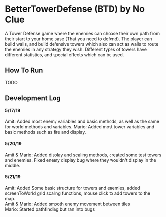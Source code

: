 # BetterTowerDefense (BTD) by No Clue
A Tower Defense game where the enemies can choose their own path from their start to your home base (That you need to defend). The player can build walls, and build defensive towers which also can act as walls to route the enemies in any strategy they wish. Different types of towers have different statistics, and special effects which can be used.
## How To Run
TODO
## Development Log
#### 5/17/19
Amit: Added most enemy variables and basic methods, as well as the same for world methods and variables.
Mario: Added most tower variables and basic methods such as fire and display.
#### 5/20/19
Amit & Mario: Added display and scaling methods, created some test towers and enemies. Fixed enemy display bug where they wouldn't display in the middle.
#### 5/21/19
Amit: Added Some basic structure for towers and enemies, added screenToWorld grid scaling functions, mouse click to add towers to the map.  
Amit & Mario: Added smooth enemy movement between tiles  
Mario: Started pathfinding but ran into bugs
